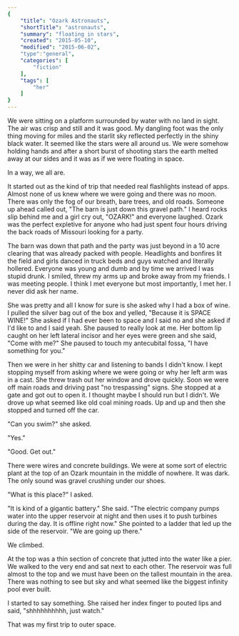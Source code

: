 ```yaml
---
{
    "title": "Ozark Astronauts",
    "shortTitle": "astronauts",
    "summary": "floating in stars",
    "created": "2015-05-10",
    "modified": "2015-06-02",
    "type":"general",
    "categories": [
        "fiction"
    ],
    "tags": [
        "her"
    ]
}
---
```

We were sitting on a platform surrounded by water with no land in sight. The air was crisp and still and it was good. My dangling foot was the only thing moving for miles and the starlit sky reflected perfectly in the shiny black water. It seemed like the stars were all around us. We were somehow holding hands and after a short burst of shooting stars the earth melted away at our sides and it was as if we were floating in space. 

In a way, we all are.

It started out as the kind of trip that needed real flashlights instead of apps. Almost none of us knew where we were going and there was no moon. There was only the fog of our breath, bare trees, and old roads. Someone up ahead called out, "The barn is just down this gravel path." I heard rocks slip behind me and a girl cry out, "OZARK!" and everyone laughed. Ozark was the perfect expletive for anyone who had just spent four hours driving the back roads of Missouri looking for a party.

The barn was down that path and the party was just beyond in a 10 acre clearing that was already packed with people. Headlights and bonfires lit the field and girls danced in truck beds and guys watched and literally hollered. Everyone was young and dumb and by time we arrived I was stupid drunk. I smiled, threw my arms up and broke away from my friends. I was meeting people. I think I met everyone but most importantly, I met her. I never did ask her name. 

She was pretty and all I know for sure is she asked why I had a box of wine. I pulled the silver bag out of the box and yelled, "Because it is SPACE WINE!" She asked if I had ever been to space and I said no and she asked if I'd like to and I said yeah. She paused to really look at me. Her bottom lip caught on her left lateral incisor and her eyes were green and she said, "Come with me?" She paused to touch my antecubital fossa, "I have something for you."

Then we were in her shitty car and listening to bands I didn't know. I kept stopping myself from asking where we were going or why her left arm was in a cast. She threw trash out her window and drove quickly. Soon we were off main roads and driving past "no trespassing" signs. She stopped at a gate and got out to open it. I thought maybe I should run but I didn't. We drove up what seemed like old coal mining roads. Up and up and then she stopped and turned off the car.

"Can you swim?" she asked.

"Yes."

"Good. Get out."

There were wires and concrete buildings. We were at some sort of electric plant at the top of an Ozark mountain in 
the middle of nowhere. It was dark. The only sound was gravel crushing under our shoes.

"What is this place?" I asked.

"It is kind of a gigantic battery." She said. "The electric company pumps water into the upper reservoir at night and then uses it to push turbines during the day. It is offline right now." She pointed to a ladder that led up the side of the reservoir. "We are going up there." 

We climbed.

At the top was a thin section of concrete that jutted into the water like a pier. We walked to the very end and sat next to each other. The reservoir was full almost to the top and we must have been on the tallest mountain in the area. There was nothing to see but sky and what seemed like the biggest infinity pool ever built.

I started to say something. She raised her index finger to pouted lips and said, "shhhhhhhhhh, just watch."
 
That was my first trip to outer space.